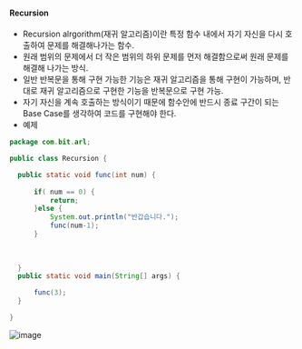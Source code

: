 #### Recursion
  - Recursion alrgorithm(재귀 알고리즘)이란 특정 함수 내에서 자기 자신을 다시 호출하여 문제를 해결해나가는 함수.  
  - 원래 범위의 문제에서 더 작은 범위의 하위 문제를 먼저 해결함으로써 원래 문제를 해결해 나가는 방식.  
  - 일반 반복문을 통해 구현 가능한 기능은 재귀 알고리즘을 통해 구현이 가능하며, 반대로 재귀 알고리즘으로 구현한 기능을 반복문으로 구현 가능.  
  - 자기 자신을 계속 호출하는 방식이기 때문에 함수안에 반드시 종료 구간이 되는 Base Case를 생각하여 코드를 구현해야 한다.  
  - 예제  
  ``` java  
  package com.bit.arl;

public class Recursion {

	public static void func(int num) {
		
		if( num == 0) {
			return;
		}else {
			System.out.println("반갑습니다.");
			func(num-1);
		}
		
		
		
	}
	public static void main(String[] args) {

		func(3);
	}

}
```   
![image](https://user-images.githubusercontent.com/67041069/87786443-e57a9900-c874-11ea-979a-9ae1b6d0d765.png)
